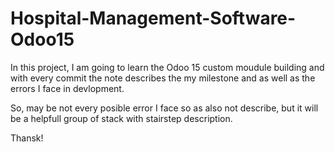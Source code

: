 # Hospital-Management-Software-Odoo15

In this project, I am going to learn the Odoo 15 custom moudule building and with every commit the note describes the my milestone and as well as the errors I face in devlopment.

So, may be not every posible error I face so as also not describe, but it will be a helpfull group of stack with stairstep description.

Thansk!
